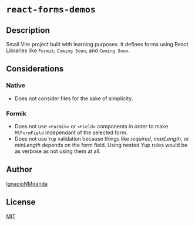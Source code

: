 # `react-forms-demos`

## Description

Small Vite project built with learning purposes. It defines forms using React Libraries like `Formik`, `Coming Soon`, and `Coming Soon`.

## Considerations

### Native

* Does not consider files for the sake of simplicity.

### Formik

* Does not use `<Formik>` or `<Field>` components in order to make `MlFormField` independant of the selected form.
* Does not use `Yup` validation because things like *required*, *maxLength*, or *minLength* depends on the form field. Using nested Yup rules would be as verbose as not using them at all.

## Author

[IgnacioNMiranda](https://www.linkedin.com/in/ignacio-miranda-figueroa/)

## License

[MIT](LICENSE)
